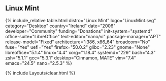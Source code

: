 ## Linux Mint
{% include_relative table.html distro="Linux Mint" logo="LinuxMint.svg" category="Desktop" country="Ireland" date="2006" developer="Community" funding="Donations" init-system="systemd" office-suite="LibreOffice" text-editor="nano/vi" package-manager="APT" release-model="Fixed" architecture="i386, x86_64" broadcom="No" fuse="Yes" uefi="Yes" firefox="50.0.2" glibc="2.23" gnome="None" libreoffice="5.1.4" linux="4.4" xorg="1.18.4" systemd="229" bash="4.3" zsh="5.1.1" gcc="5.3.1" desktop="Cinnamon, MATE" vim="7.4" emacs="24.5" nano="2.5.3" %}

{% include Layouts/clear.html %}
